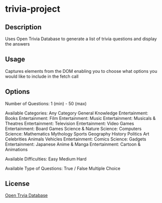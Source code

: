 # trivia-project

## Description

Uses Open Trivia Database to generate a list of trivia questions and display the answers

## Usage

Captures elements from the DOM enabling you to choose what options you would like to include in the fetch call

## Options

Number of Questions:
    1 (min) - 50 (max)

Available Categories:
    Any Category
    General Knowledge
    Entertainment: Books
    Entertainment: Film
    Entertainment: Music
    Entertainment: Musicals & Theatres
    Entertainment: Television
    Entertainment: Video Games
    Entertainment: Board Games
    Science & Nature
    Science: Computers
    Science: Mathematics
    Mythology
    Sports
    Geography
    History
    Politics
    Art
    Celebrities
    Animals
    Vehicles
    Entertainment: Comics
    Science: Gadgets
    Entertainment: Japanese Anime & Manga
    Entertainment: Cartoon & Animations

Available Difficulties:
    Easy
    Medium
    Hard

Available Type of Questions:
    True / False
    Multiple Choice

## License

[Open Trvia Database](https://opentdb.com/api_config.php)